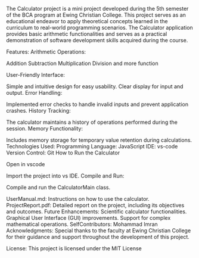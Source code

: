 The Calculator project is a mini project developed during the 5th semester of the BCA program at Ewing Christian College. This project serves as an educational endeavor to apply theoretical concepts learned in the curriculum to real-world programming scenarios. The Calculator application provides basic arithmetic functionalities and serves as a practical demonstration of software development skills acquired during the course.

Features:
Arithmetic Operations:

Addition
Subtraction
Multiplication
Division
and more function 

User-Friendly Interface:

Simple and intuitive design for easy usability.
Clear display for input and output.
Error Handling:

Implemented error checks to handle invalid inputs and prevent application crashes.
History Tracking:

The calculator maintains a history of operations performed during the session.
Memory Functionality:

Includes memory storage for temporary value retention during calculations.
Technologies Used:
Programming Language: JavaScript
IDE: vs-code
Version Control: Git
How to Run the Calculator

Open in vscode

Import the project into vs IDE.
Compile and Run:

Compile and run the CalculatorMain class.


UserManual.md: Instructions on how to use the calculator.
ProjectReport.pdf: Detailed report on the project, including its objectives and outcomes.
Future Enhancements:
Scientific calculator functionalities.
Graphical User Interface (GUI) improvements.
Support for complex mathematical operations.
SelfContributors:
Mohammad Imran
Acknowledgments:
Special thanks to the faculty at Ewing Christian College for their guidance and support throughout the development of this project.

License:
This project is licensed under the MIT License
